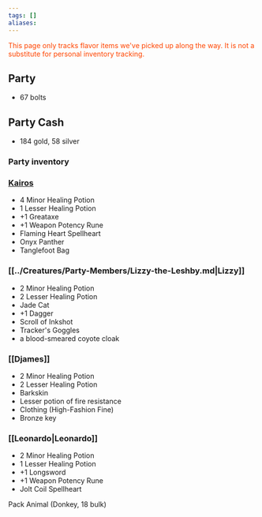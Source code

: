 ```yaml
---
tags: []
aliases:
---
```

<font style="color:orangered">This page only tracks flavor items we've picked up along the way. It is not a substitute for personal inventory tracking.</font> 
## Party
- 67 bolts
## Party Cash
- 184 gold, 58 silver
### Party inventory
### [Kairos](../Creatures/Party-Members/Kairos.md)
- 4 Minor Healing Potion
- 1 Lesser Healing Potion
- +1 Greataxe
- +1 Weapon Potency Rune
- Flaming Heart Spellheart
- Onyx Panther
- Tanglefoot Bag
### [[../Creatures/Party-Members/Lizzy-the-Leshby.md|Lizzy]]
- 2 Minor Healing Potion
- 2 Lesser Healing Potion
- Jade Cat
- +1 Dagger
- Scroll of Inkshot
- Tracker's Goggles
- a blood-smeared coyote cloak
### [[Djames]]
- 2 Minor Healing Potion 
- 2 Lesser Healing Potion 
- Barkskin
 - Lesser potion of fire resistance
 - Clothing (High-Fashion Fine)
 - Bronze key
### [[Leonardo|Leonardo]]
- 2 Minor Healing Potion
- 1 Lesser Healing Potion
- +1 Longsword 
- +1 Weapon Potency Rune
- Jolt Coil Spellheart

Pack Animal (Donkey, 18 bulk)